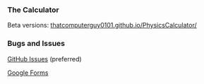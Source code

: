 ### The Calculator

Beta versions: [thatcomputerguy0101.github.io/PhysicsCalculator/](https://thatcomputerguy0101.github.io/PhysicsCalculator/)

### Bugs and Issues

[GitHub Issues](https://github.com/thatcomputerguy0101/PhysicsCalculator/issues/new) (preferred)

[Google Forms](https://docs.google.com/forms/d/e/1FAIpQLSfS5R4dfvEgQhdkNvSHBN2cqMAwjbqHPg-eRkiivLkEhx6l4g/viewform?usp=sf_link)
